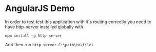# AngularJS Demo

In order to test test this application with it's routing correctly you need to have http-server installed globally with

```
npm install -g http-server
```

And then run `http-server C:\path\to\files`

